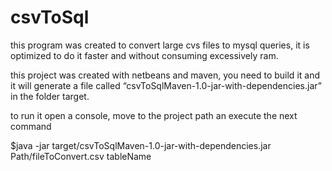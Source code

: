 # csvToSql
this program was created to convert large cvs files to mysql queries, it is optimized to do it faster and without consuming excessively ram.

this project was created with netbeans and maven, you need to build it and it will generate a file called “csvToSqlMaven-1.0-jar-with-dependencies.jar” in the folder target.


to run it open a console, move to the project path an execute the next command

$java -jar target/csvToSqlMaven-1.0-jar-with-dependencies.jar Path/fileToConvert.csv tableName
